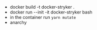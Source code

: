 - docker build -t docker-stryker .
- docker run --init -it docker-stryker bash
- in the container run `yarn mutate`
- anarchy

